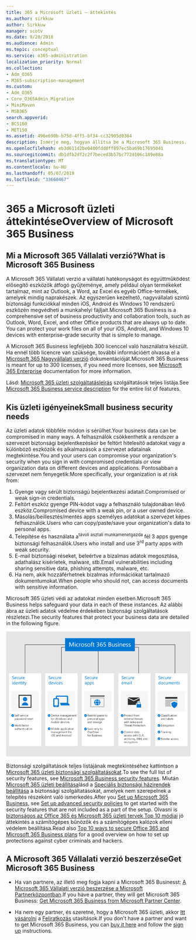 ```yaml
---
title: 365 a Microsoft üzleti – áttekintés
ms.author: sirkkuw
author: Sirkkuw
manager: scotv
ms.date: 9/20/2018
ms.audience: Admin
ms.topic: conceptual
ms.service: o365-administration
localization_priority: Normal
ms.collection:
- Adm_O365
- M365-subscription-management
ms.custom:
- Adm_O365
- Core_O365Admin_Migration
- MiniMaven
- MSB365
search.appverid:
- BCS160
- MET150
ms.assetid: 496e690b-b75d-4ff5-bf34-cc32905d0364
description: Ismerje meg, hogyan állítsa be a Microsoft 365 Business.
ms.openlocfilehash: eb3d611d2be0480fdd0ff897ec5ba69b17695041
ms.sourcegitcommit: db1dfb2df2c2f7beced3b57bc772d106c189e88a
ms.translationtype: MT
ms.contentlocale: hu-HU
ms.lasthandoff: 05/07/2019
ms.locfileid: "33660467"
---
```

# <a name="overview-of-microsoft-365-business"></a><span data-ttu-id="c9727-103">365 a Microsoft üzleti áttekintése</span><span class="sxs-lookup"><span data-stu-id="c9727-103">Overview of Microsoft 365 Business</span></span>

## <a name="what-is-microsoft-365-business"></a><span data-ttu-id="c9727-104">Mi a Microsoft 365 Vállalati verzió?</span><span class="sxs-lookup"><span data-stu-id="c9727-104">What is Microsoft 365 Business</span></span>

<span data-ttu-id="c9727-p101">A Microsoft 365 Vállalati verzió a vállalati hatékonyságot és együttműködést elősegítő eszközök átfogó gyűjteménye, amely például olyan termékeket tartalmaz, mint az Outlook, a Word, az Excel és egyéb Office-termékek, amelyek mindig naprakészek. Az egyszerűen kezelhető, nagyvállalati szintű biztonsági funkciókkal minden iOS, Android és Windows 10 rendszerű eszközén megvédheti a munkahelyi fájljait.</span><span class="sxs-lookup"><span data-stu-id="c9727-p101">Microsoft 365 Business is a comprehensive set of business productivity and collaboration tools, such as Outlook, Word, Excel, and other Office products that are always up to date. You can protect your work files on all of your iOS, Android, and Windows 10 devices with enterprise-grade security that is simple to manage.</span></span>
  
<span data-ttu-id="c9727-107">A Microsoft 365 Business legfeljebb 300 licenccel való használatra készült. Ha ennél több licencre van szüksége, további információért olvassa el a [Microsoft 365 Nagyvállalati verzió](https://go.microsoft.com/fwlink/p/?linkid=860986) dokumentációját.</span><span class="sxs-lookup"><span data-stu-id="c9727-107">Microsoft 365 Business is meant for up to 300 licenses, if you need more licenses, see [Microsoft 365 Enterprise](https://go.microsoft.com/fwlink/p/?linkid=860986) documentation for more information.</span></span>

<span data-ttu-id="c9727-108">Lásd: [Microsoft 365 üzleti szolgáltatásleírás](https://docs.microsoft.com/office365/servicedescriptions/microsoft-365-business-service-description) szolgáltatások teljes listája.</span><span class="sxs-lookup"><span data-stu-id="c9727-108">See [Microsoft 365 Business service description](https://docs.microsoft.com/office365/servicedescriptions/microsoft-365-business-service-description) for the entire list of features.</span></span>
  
## <a name="small-business-security-needs"></a><span data-ttu-id="c9727-109">Kis üzleti igényeinek</span><span class="sxs-lookup"><span data-stu-id="c9727-109">Small business security needs</span></span>

<span data-ttu-id="c9727-110">Az üzleti adatok többféle módon is sérülhet.</span><span class="sxs-lookup"><span data-stu-id="c9727-110">Your business data can be compromised in many ways.</span></span> <span data-ttu-id="c9727-111">A felhasználók csökkenthetik a rendszer a szervezet biztonsági bejelentkezéskor be feltört hitelesítő adatokat vagy a különböző eszközök és alkalmazások a szervezet adatainak megtekintése.</span><span class="sxs-lookup"><span data-stu-id="c9727-111">You and your users can compromise your organization's security when you sign in with compromised credentials or view organization data on different devices and applications.</span></span> <span data-ttu-id="c9727-112">Pontosabban a szervezet nem fenyegetik:</span><span class="sxs-lookup"><span data-stu-id="c9727-112">More specifically, your organization is at risk from:</span></span>

1. <span data-ttu-id="c9727-113">Gyenge vagy sérült biztonságú bejelentkezési adatait.</span><span class="sxs-lookup"><span data-stu-id="c9727-113">Compromised or weak sign-in credentials.</span></span>
2. <span data-ttu-id="c9727-114">Feltört eszköz gyenge PIN-kódot vagy a felhasználó tulajdonában lévő eszköz.</span><span class="sxs-lookup"><span data-stu-id="c9727-114">Compromised device with a weak pin, or a user owned device.</span></span>
3. <span data-ttu-id="c9727-115">Másolás/beillesztés/mentés apps személyes adatokat a szervezet képes felhasználók.</span><span class="sxs-lookup"><span data-stu-id="c9727-115">Users who can copy/paste/save your organization's data to personal apps.</span></span>
4. <span data-ttu-id="c9727-116">Telepítése és használata a<sup>távoli asztali munkamenetgazda</sup> fél 3 apps gyenge biztonsági felhasználók.</span><span class="sxs-lookup"><span data-stu-id="c9727-116">Users who install and use 3<sup>rd</sup> party apps with weak security.</span></span>
5. <span data-ttu-id="c9727-117">E-mail biztonsági réseket, beleértve a bizalmas adatok megosztása, adathalász kísérletek, malware, stb.</span><span class="sxs-lookup"><span data-stu-id="c9727-117">Email vulnerabilities including sharing sensitive data, phishing attempts, malware, etc.</span></span>
6. <span data-ttu-id="c9727-118">Ha nem, akik hozzáférhetnek bizalmas információkat tartalmazó dokumentumokat.</span><span class="sxs-lookup"><span data-stu-id="c9727-118">When people who should not, can access documents with sensitive information.</span></span>

<span data-ttu-id="c9727-119">Microsoft 365 üzleti védi az adatokat minden esetben.</span><span class="sxs-lookup"><span data-stu-id="c9727-119">Microsoft 365 Business helps safeguard your data in each of these instances.</span></span> <span data-ttu-id="c9727-120">Az alábbi ábra az üzleti adatok védelme érdekében biztonsági szolgáltatások részletezi.</span><span class="sxs-lookup"><span data-stu-id="c9727-120">The security features that protect your business data are detailed in the following figure.</span></span>

![Egy szám, amely azt mutatja, hogyan M365B védi az üzleti.](media/m365businessvalueadd.png)

<span data-ttu-id="c9727-122">Biztonsági szolgáltatások teljes listájának megtekintéséhez kattintson a [Microsoft 365 üzleti biztonsági szolgáltatásokat](security-features.md).</span><span class="sxs-lookup"><span data-stu-id="c9727-122">To see the full list of security features, see [Microsoft 365 Business security features](security-features.md).</span></span> <span data-ttu-id="c9727-123">Miután [Microsoft 365 üzleti beállítása](set-up.md)lásd a [Speciális biztonsági házirendek beállítása](set-up-advanced-security.md) a biztonsági szolgáltatásokat, amelyek nem szerepelnek a telepítés részeként való ismerkedés.</span><span class="sxs-lookup"><span data-stu-id="c9727-123">After you [Set up Microsoft 365 Business](set-up.md), see [Set up advanced security policies](set-up-advanced-security.md) to get started with the security features that are not included as a part of the setup.</span></span> <span data-ttu-id="c9727-124">Olvasni is [biztonságos az Office 365 és Microsoft 365 üzleti tervek Top 10 módjai](https://docs.microsoft.com/office365/admin/security-and-compliance/secure-your-business-data) jó áttekintés a számítógépes bűnözők és a számítógépes kalózok elleni védelem beállítása.</span><span class="sxs-lookup"><span data-stu-id="c9727-124">Read also [Top 10 ways to secure Office 365 and Microsoft 365 Business plans](https://docs.microsoft.com/office365/admin/security-and-compliance/secure-your-business-data) for a good overview on how to set up protections against cyber criminals and hackers.</span></span>

## <a name="get-microsoft-365-business"></a><span data-ttu-id="c9727-125">A Microsoft 365 Vállalati verzió beszerzése</span><span class="sxs-lookup"><span data-stu-id="c9727-125">Get Microsoft 365 Business</span></span>

- <span data-ttu-id="c9727-126">Ha van partnere, az illető meg fogja kapni a Microsoft 365 Businesst: [A Microsoft 365 Vállalati verzió beszerzése a Microsoft Partnerközpontban](get-microsoft-365-business.md#get-microsoft-365-business-from-microsoft-partner-center).</span><span class="sxs-lookup"><span data-stu-id="c9727-126">If you have a partner, they will get Microsoft 365 Business: [Get Microsoft 365 Business from Microsoft Partner Center](get-microsoft-365-business.md#get-microsoft-365-business-from-microsoft-partner-center).</span></span>

- <span data-ttu-id="c9727-127">Ha nem egy partner, és szeretné, hogy a Microsoft 365 üzleti, akkor [Itt vásárolni](https://www.microsoft.com/microsoft-365/business) a [Feliratkozás](sign-up.md) utasítások.</span><span class="sxs-lookup"><span data-stu-id="c9727-127">If you don't have a partner and want to get Microsoft 365 Business, you can [buy it here](https://www.microsoft.com/microsoft-365/business) and follow the [sign up](sign-up.md) instructions.</span></span>